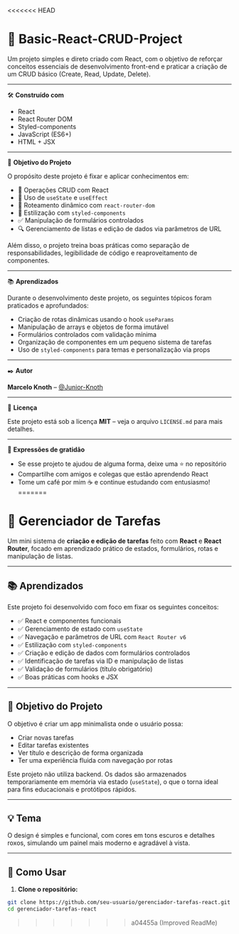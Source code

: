 <<<<<<< HEAD
# 📘 Basic-React-CRUD-Project

Um projeto simples e direto criado com React, com o objetivo de reforçar conceitos essenciais de desenvolvimento front-end e praticar a criação de um CRUD básico (Create, Read, Update, Delete).

---

🛠️ **Construído com**

- React
- React Router DOM
- Styled-components
- JavaScript (ES6+)
- HTML + JSX

---

🎯 **Objetivo do Projeto**

O propósito deste projeto é fixar e aplicar conhecimentos em:

- 🔁 Operações CRUD com React
- 🧠 Uso de `useState` e `useEffect`
- 📂 Roteamento dinâmico com `react-router-dom`
- 🎨 Estilização com `styled-components`
- ✅ Manipulação de formulários controlados
- 🔍 Gerenciamento de listas e edição de dados via parâmetros de URL

Além disso, o projeto treina boas práticas como separação de responsabilidades, legibilidade de código e reaproveitamento de componentes.

---

📚 **Aprendizados**

Durante o desenvolvimento deste projeto, os seguintes tópicos foram praticados e aprofundados:

- Criação de rotas dinâmicas usando o hook `useParams`
- Manipulação de arrays e objetos de forma imutável
- Formulários controlados com validação mínima
- Organização de componentes em um pequeno sistema de tarefas
- Uso de `styled-components` para temas e personalização via props

---

✒️ **Autor**

**Marcelo Knoth** – [@Junior-Knoth](https://github.com/Junior-Knoth)

---

📄 **Licença**

Este projeto está sob a licença **MIT** – veja o arquivo `LICENSE.md` para mais detalhes.

---

🎁 **Expressões de gratidão**

- Se esse projeto te ajudou de alguma forma, deixe uma ⭐ no repositório  
- Compartilhe com amigos e colegas que estão aprendendo React  
- Tome um café por mim ☕ e continue estudando com entusiasmo!
=======
# 📌 Gerenciador de Tarefas

Um mini sistema de **criação e edição de tarefas** feito com **React** e **React Router**, focado em aprendizado prático de estados, formulários, rotas e manipulação de listas.

---

## 📚 Aprendizados

Este projeto foi desenvolvido com foco em fixar os seguintes conceitos:

- ✅ React e componentes funcionais
- ✅ Gerenciamento de estado com `useState`
- ✅ Navegação e parâmetros de URL com `React Router v6`
- ✅ Estilização com `styled-components`
- ✅ Criação e edição de dados com formulários controlados
- ✅ Identificação de tarefas via ID e manipulação de listas
- ✅ Validação de formulários (título obrigatório)
- ✅ Boas práticas com hooks e JSX

---

## 🎯 Objetivo do Projeto

O objetivo é criar um app minimalista onde o usuário possa:

- Criar novas tarefas
- Editar tarefas existentes
- Ver título e descrição de forma organizada
- Ter uma experiência fluida com navegação por rotas

Este projeto não utiliza backend. Os dados são armazenados temporariamente em memória via estado (`useState`), o que o torna ideal para fins educacionais e protótipos rápidos.

---

## 💡 Tema

O design é simples e funcional, com cores em tons escuros e detalhes roxos, simulando um painel mais moderno e agradável à vista.

---

## 🚀 Como Usar

1. **Clone o repositório:**

```bash
git clone https://github.com/seu-usuario/gerenciador-tarefas-react.git
cd gerenciador-tarefas-react
```
>>>>>>> a04455a (Improved ReadMe)
